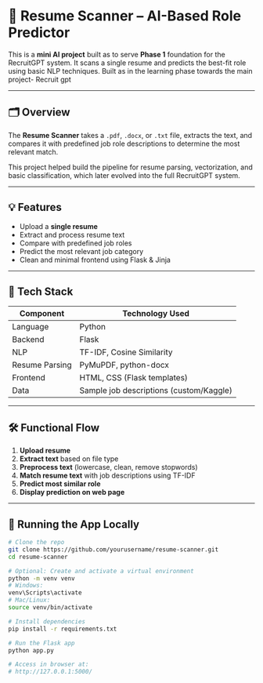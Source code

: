 # 🧠 Resume Scanner – AI-Based Role Predictor

This is a **mini AI project** built as to serve **Phase 1** foundation for the RecruitGPT system. It scans a single resume and predicts the best-fit role using basic NLP techniques.
Built as in the learning phase towards the main project- Recruit gpt

---

## 🗂️ Overview

The **Resume Scanner** takes a `.pdf`, `.docx`, or `.txt` file, extracts the text, and compares it with predefined job role descriptions to determine the most relevant match.

This project helped build the pipeline for resume parsing, vectorization, and basic classification, which later evolved into the full RecruitGPT system.

---

## 💡 Features

- Upload a **single resume**
- Extract and process resume text
- Compare with predefined job roles
- Predict the most relevant job category
- Clean and minimal frontend using Flask & Jinja

---

## 🔧 Tech Stack

| Component     | Technology Used                |
|---------------|--------------------------------|
| Language      | Python                         |
| Backend       | Flask                          |
| NLP           | TF-IDF, Cosine Similarity      |
| Resume Parsing| PyMuPDF, python-docx           |
| Frontend      | HTML, CSS (Flask templates)    |
| Data          | Sample job descriptions (custom/Kaggle) |

---

## 🛠 Functional Flow

1. **Upload resume**
2. **Extract text** based on file type
3. **Preprocess text** (lowercase, clean, remove stopwords)
4. **Match resume text** with job descriptions using TF-IDF
5. **Predict most similar role**
6. **Display prediction on web page**

---

## 🚀 Running the App Locally

```bash
# Clone the repo
git clone https://github.com/yourusername/resume-scanner.git
cd resume-scanner

# Optional: Create and activate a virtual environment
python -m venv venv
# Windows:
venv\Scripts\activate
# Mac/Linux:
source venv/bin/activate

# Install dependencies
pip install -r requirements.txt

# Run the Flask app
python app.py

# Access in browser at:
# http://127.0.0.1:5000/

